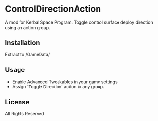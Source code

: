 # ControlDirectionAction

A mod for Kerbal Space Program. Toggle control surface deploy direction using an action group.

## Installation

Extract to <KSP install>/GameData/

## Usage

- Enable Advanced Tweakables in your game settings.
- Assign 'Toggle Direction' action to any group.

## License

All Rights Reserved
